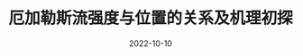 ---
title: "厄加勒斯流强度与位置的关系及机理初探"
collection: talks
type: "Talk"
# permalink: /talks/2012-03-01-talk-1
venue: "南强海洋动力论坛"
date: 2022-10-10
location: "厦门, 中国"
---